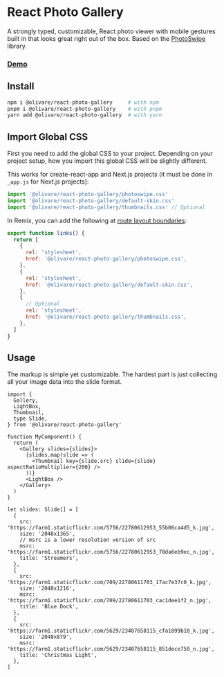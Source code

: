 # React Photo Gallery

A strongly typed, customizable, React photo viewer with mobile gestures built in that looks great right out of the box.
Based on the [PhotoSwipe](https://github.com/dimsemenov/PhotoSwipe) library.

### [Demo](https://photoswipe-react-demo.netlify.app)

## Install

```bash
npm i @olivare/react-photo-gallery     # with npm
pnpm i @olivare/react-photo-gallery    # with pnpm
yarn add @olivare/react-photo-gallery  # with yarn
```

## Import Global CSS

First you need to add the global CSS to your project. Depending on your project setup, how you import this global CSS will be slightly different.

This works for create-react-app and Next.js projects (it must be done in `_app.js` for Next.js projects):

```js
import '@olivare/react-photo-gallery/photoswipe.css'
import '@olivare/react-photo-gallery/default-skin.css'
import '@olivare/react-photo-gallery/thumbnails.css' // Optional
```

In Remix, you can add the following at [route layout boundaries](https://remix.run/docs/en/v1/guides/styling):

```js
export function links() {
  return [
    {
      rel: 'stylesheet',
      href: '@olivare/react-photo-gallery/photoswipe.css',
    },
    {
      rel: 'stylesheet',
      href: '@olivare/react-photo-gallery/default-skin.css',
    },
    {
      // Optional
      rel: 'stylesheet',
      href: '@olivare/react-photo-gallery/thumbnails.css',
    },
  ]
}
```

## Usage

The markup is simple yet customizable. The hardest part is just collecting all your image data into the slide format.

```tsx
import {
  Gallery,
  LightBox,
  Thumbnail,
  type Slide,
} from '@olivare/react-photo-gallery'

function MyComponent() {
  return (
    <Gallery slides={slides}>
      {slides.map(slide => (
        <Thumbnail key={slide.src} slide={slide} aspectRatioMultiplier={200} />
      ))}
      <LightBox />
    </Gallery>
  )
}

let slides: Slide[] = [
  {
    src: 'https://farm1.staticflickr.com/5756/22780612953_55b06ca4d5_k.jpg',
    size: '2048x1365',
    // msrc is a lower resolution version of src
    msrc: 'https://farm1.staticflickr.com/5756/22780612953_78da6eb9ec_n.jpg',
    title: 'Streamers',
  },
  {
    src: 'https://farm1.staticflickr.com/709/22780611703_17ac7e37c0_k.jpg',
    size: '2048x1216',
    msrc: 'https://farm1.staticflickr.com/709/22780611703_cac1dee1f2_n.jpg',
    title: 'Blue Dock',
  },
  {
    src: 'https://farm1.staticflickr.com/5629/23407658115_cfa1899b10_k.jpg',
    size: '2048x879',
    msrc: 'https://farm1.staticflickr.com/5629/23407658115_851dece750_n.jpg',
    title: 'Christmas Light',
  },
]
```
